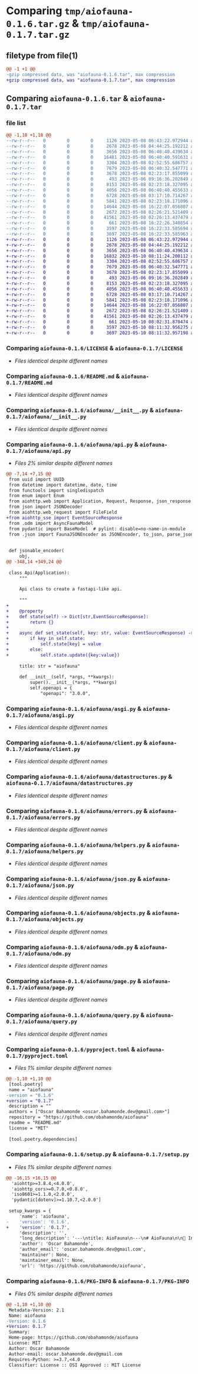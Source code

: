 # Comparing `tmp/aiofauna-0.1.6.tar.gz` & `tmp/aiofauna-0.1.7.tar.gz`

## filetype from file(1)

```diff
@@ -1 +1 @@
-gzip compressed data, was "aiofauna-0.1.6.tar", max compression
+gzip compressed data, was "aiofauna-0.1.7.tar", max compression
```

## Comparing `aiofauna-0.1.6.tar` & `aiofauna-0.1.7.tar`

### file list

```diff
@@ -1,18 +1,18 @@
--rw-r--r--   0        0        0     1126 2023-05-08 06:43:22.972944 aiofauna-0.1.6/LICENSE
--rw-r--r--   0        0        0     2678 2023-05-08 04:44:25.192212 aiofauna-0.1.6/README.md
--rw-r--r--   0        0        0     3656 2023-05-08 06:40:40.439634 aiofauna-0.1.6/aiofauna/__init__.py
--rw-r--r--   0        0        0    16481 2023-05-08 06:40:40.591631 aiofauna-0.1.6/aiofauna/api.py
--rw-r--r--   0        0        0     3304 2023-05-08 02:52:55.686757 aiofauna-0.1.6/aiofauna/asgi.py
--rw-r--r--   0        0        0     7679 2023-05-08 06:40:32.547771 aiofauna-0.1.6/aiofauna/client.py
--rw-r--r--   0        0        0     3678 2023-05-08 02:23:17.855099 aiofauna-0.1.6/aiofauna/datastructures.py
--rw-r--r--   0        0        0      493 2023-05-06 09:16:36.202849 aiofauna-0.1.6/aiofauna/deprecated.py
--rw-r--r--   0        0        0     8153 2023-05-08 02:23:18.327095 aiofauna-0.1.6/aiofauna/errors.py
--rw-r--r--   0        0        0     4056 2023-05-08 06:40:40.455633 aiofauna-0.1.6/aiofauna/helpers.py
--rw-r--r--   0        0        0     6728 2023-05-08 03:17:10.714267 aiofauna-0.1.6/aiofauna/json.py
--rw-r--r--   0        0        0     5841 2023-05-08 02:23:18.171096 aiofauna-0.1.6/aiofauna/objects.py
--rw-r--r--   0        0        0    14644 2023-05-08 16:22:07.056807 aiofauna-0.1.6/aiofauna/odm.py
--rw-r--r--   0        0        0     2672 2023-05-08 02:26:21.521409 aiofauna-0.1.6/aiofauna/page.py
--rw-r--r--   0        0        0    41561 2023-05-08 02:26:13.437479 aiofauna-0.1.6/aiofauna/query.py
--rw-r--r--   0        0        0      661 2023-05-08 16:22:26.340854 aiofauna-0.1.6/pyproject.toml
--rw-r--r--   0        0        0     3597 2023-05-08 16:22:33.585694 aiofauna-0.1.6/setup.py
--rw-r--r--   0        0        0     3697 2023-05-08 16:22:33.585963 aiofauna-0.1.6/PKG-INFO
+-rw-r--r--   0        0        0     1126 2023-05-08 06:43:22.972944 aiofauna-0.1.7/LICENSE
+-rw-r--r--   0        0        0     2678 2023-05-08 04:44:25.192212 aiofauna-0.1.7/README.md
+-rw-r--r--   0        0        0     3656 2023-05-08 06:40:40.439634 aiofauna-0.1.7/aiofauna/__init__.py
+-rw-r--r--   0        0        0    16832 2023-05-10 08:11:24.200112 aiofauna-0.1.7/aiofauna/api.py
+-rw-r--r--   0        0        0     3304 2023-05-08 02:52:55.686757 aiofauna-0.1.7/aiofauna/asgi.py
+-rw-r--r--   0        0        0     7679 2023-05-08 06:40:32.547771 aiofauna-0.1.7/aiofauna/client.py
+-rw-r--r--   0        0        0     3678 2023-05-08 02:23:17.855099 aiofauna-0.1.7/aiofauna/datastructures.py
+-rw-r--r--   0        0        0      493 2023-05-06 09:16:36.202849 aiofauna-0.1.7/aiofauna/deprecated.py
+-rw-r--r--   0        0        0     8153 2023-05-08 02:23:18.327095 aiofauna-0.1.7/aiofauna/errors.py
+-rw-r--r--   0        0        0     4056 2023-05-08 06:40:40.455633 aiofauna-0.1.7/aiofauna/helpers.py
+-rw-r--r--   0        0        0     6728 2023-05-08 03:17:10.714267 aiofauna-0.1.7/aiofauna/json.py
+-rw-r--r--   0        0        0     5841 2023-05-08 02:23:18.171096 aiofauna-0.1.7/aiofauna/objects.py
+-rw-r--r--   0        0        0    14644 2023-05-08 16:22:07.056807 aiofauna-0.1.7/aiofauna/odm.py
+-rw-r--r--   0        0        0     2672 2023-05-08 02:26:21.521409 aiofauna-0.1.7/aiofauna/page.py
+-rw-r--r--   0        0        0    41561 2023-05-08 02:26:13.437479 aiofauna-0.1.7/aiofauna/query.py
+-rw-r--r--   0        0        0      661 2023-05-10 08:02:31.870474 aiofauna-0.1.7/pyproject.toml
+-rw-r--r--   0        0        0     3597 2023-05-10 08:11:32.956275 aiofauna-0.1.7/setup.py
+-rw-r--r--   0        0        0     3697 2023-05-10 08:11:32.957198 aiofauna-0.1.7/PKG-INFO
```

### Comparing `aiofauna-0.1.6/LICENSE` & `aiofauna-0.1.7/LICENSE`

 * *Files identical despite different names*

### Comparing `aiofauna-0.1.6/README.md` & `aiofauna-0.1.7/README.md`

 * *Files identical despite different names*

### Comparing `aiofauna-0.1.6/aiofauna/__init__.py` & `aiofauna-0.1.7/aiofauna/__init__.py`

 * *Files identical despite different names*

### Comparing `aiofauna-0.1.6/aiofauna/api.py` & `aiofauna-0.1.7/aiofauna/api.py`

 * *Files 2% similar despite different names*

```diff
@@ -7,14 +7,15 @@
 from uuid import UUID
 from datetime import datetime, date, time
 from functools import singledispatch
 from enum import Enum
 from aiohttp.web import Application, Request, Response, json_response
 from json import JSONDecoder
 from aiohttp.web_request import FileField
+from aiohttp_sse import EventSourceResponse
 from .odm import AsyncFaunaModel
 from pydantic import BaseModel  # pylint: disable=no-name-in-module
 from .json import FaunaJSONEncoder as JSONEncoder, to_json, parse_json_or_none
 
 
 def jsonable_encoder(
     obj,
@@ -348,14 +349,24 @@
 
 class Api(Application):
     """
 
     Api class to create a fastapi-like api.
 
     """
+    
+    @property
+    def state(self) -> Dict[str,EventSourceResponse]:
+        return {}
+    
+    async def set_state(self, key: str, value: EventSourceResponse) -> None:
+        if key in self.state:
+            self.state[key] = value
+        else:
+            self.state.update({key:value})
 
     title: str = "aiofauna"
 
     def __init__(self, *args, **kwargs):
         super().__init__(*args, **kwargs)
         self.openapi = {
             "openapi": "3.0.0",
```

### Comparing `aiofauna-0.1.6/aiofauna/asgi.py` & `aiofauna-0.1.7/aiofauna/asgi.py`

 * *Files identical despite different names*

### Comparing `aiofauna-0.1.6/aiofauna/client.py` & `aiofauna-0.1.7/aiofauna/client.py`

 * *Files identical despite different names*

### Comparing `aiofauna-0.1.6/aiofauna/datastructures.py` & `aiofauna-0.1.7/aiofauna/datastructures.py`

 * *Files identical despite different names*

### Comparing `aiofauna-0.1.6/aiofauna/errors.py` & `aiofauna-0.1.7/aiofauna/errors.py`

 * *Files identical despite different names*

### Comparing `aiofauna-0.1.6/aiofauna/helpers.py` & `aiofauna-0.1.7/aiofauna/helpers.py`

 * *Files identical despite different names*

### Comparing `aiofauna-0.1.6/aiofauna/json.py` & `aiofauna-0.1.7/aiofauna/json.py`

 * *Files identical despite different names*

### Comparing `aiofauna-0.1.6/aiofauna/objects.py` & `aiofauna-0.1.7/aiofauna/objects.py`

 * *Files identical despite different names*

### Comparing `aiofauna-0.1.6/aiofauna/odm.py` & `aiofauna-0.1.7/aiofauna/odm.py`

 * *Files identical despite different names*

### Comparing `aiofauna-0.1.6/aiofauna/page.py` & `aiofauna-0.1.7/aiofauna/page.py`

 * *Files identical despite different names*

### Comparing `aiofauna-0.1.6/aiofauna/query.py` & `aiofauna-0.1.7/aiofauna/query.py`

 * *Files identical despite different names*

### Comparing `aiofauna-0.1.6/pyproject.toml` & `aiofauna-0.1.7/pyproject.toml`

 * *Files 1% similar despite different names*

```diff
@@ -1,10 +1,10 @@
 [tool.poetry]
 name = "aiofauna"
-version = "0.1.6"
+version = "0.1.7"
 description = ""
 authors = ["Oscar Bahamonde <oscar.bahamonde.dev@gmail.com>"]
 repository = "https://github.com/obahamonde/aiofauna"
 readme = "README.md"
 license = "MIT"
 
 [tool.poetry.dependencies]
```

### Comparing `aiofauna-0.1.6/setup.py` & `aiofauna-0.1.7/setup.py`

 * *Files 1% similar despite different names*

```diff
@@ -16,15 +16,15 @@
  'aiohttp>=3.8.4,<4.0.0',
  'aiohttp_cors>=0.7.0,<0.8.0',
  'iso8601>=1.1.0,<2.0.0',
  'pydantic[dotenv]>=1.10.7,<2.0.0']
 
 setup_kwargs = {
     'name': 'aiofauna',
-    'version': '0.1.6',
+    'version': '0.1.7',
     'description': '',
     'long_description': '---\ntitle: AioFauna\n---\n# AioFauna\n\n🚀 Introducing aiofauna: A full-stack framework built on top of Aiohttp, Pydantic and FaunaDB.\n\n🔥 Inspired by FastAPI focuses on Developer Experience, Productivity and Versatility.\n\n🌟 Features:\n\n✅ Supports Python 3.7+, comes with an opinionated ODM (Object Document Mapper) out of the box for FaunaDB that abstracts out complex FQL expressions into pythonic, fully typed asynchronous methods for all CRUD operations.\n\n✅ Performant and scalable: Built on top of Aiohttp a powerful http server and client and FaunaDB an scalable serverless database for modern applications.\n\n✅ Async/await coroutines: Leverage the power of async programming for enhanced performance and responsiveness, being ASGI compliant is compatible with most async python frameworks.\n\n✅ Automatic Swagger UI generation: Automatic generation of interactive Swagger UI documentation for instant testing of your API.\n\n✅ SSE (Server Sent Events): Built-in support for SSE (Server Sent Events) for real-time streaming of data from FaunaDB to your application.\n\n✅ Robust data validation: Built-in support for Pydantic models for robust data validation and serialization.\n\n✅ Auto-provisioning: Automatic management of indexes, unique indexes, and collections with FaunaModel ODM.\n\n✅ Full JSON communication: Custom encoder to ensure seamless data exchange between your application and FaunaDB backend.\n\n✅ Markdown and Jinja support with live reload: experiment an smooth frontend devserver experience without leaving your backend code.\n\n✅ Inspired by fastapi, you will work with almost the same syntax and features like path operations, path parameters, query parameters, request body, status codes and more.\n\n💡 With aiofauna, you can build fast, scalable, and reliable modern applications, while building seamless integrations thanks to the fastest http client aiohttp and the most versatile database FaunaDB, you will enjoy integrating with third party services such as APIs, Data Sources and Cloud Services.\n\n📚 Check out the aiofauna library, and start building your next-gen applications today! 🚀\n\n#Python #FaunaDB #Async #Pydantic #aiofauna\n\n⚙️ If you are using a synchronous framework check out [Faudantic](https://github.com/obahamonde/faudantic) for a similar experience with FaunaDB and Pydantic.\n\n📚 [Documentation](https://obahamonde-aiofauna-docs.smartpro.solutions) (Built with aiofauna)\n\n📦 [PyPi](https://pypi.org/project/aiofauna/)\n\n📦 [GitHub](https://github.com/obahamonde/aiofauna)\n\n📦 [Demo](https://aiofaunastreams-fwuw7gz7oq-uc.a.run.app/) (Real time Latency Monitoring between FaunaDB and Google Cloud Run)\n',
     'author': 'Oscar Bahamonde',
     'author_email': 'oscar.bahamonde.dev@gmail.com',
     'maintainer': None,
     'maintainer_email': None,
     'url': 'https://github.com/obahamonde/aiofauna',
```

### Comparing `aiofauna-0.1.6/PKG-INFO` & `aiofauna-0.1.7/PKG-INFO`

 * *Files 0% similar despite different names*

```diff
@@ -1,10 +1,10 @@
 Metadata-Version: 2.1
 Name: aiofauna
-Version: 0.1.6
+Version: 0.1.7
 Summary: 
 Home-page: https://github.com/obahamonde/aiofauna
 License: MIT
 Author: Oscar Bahamonde
 Author-email: oscar.bahamonde.dev@gmail.com
 Requires-Python: >=3.7,<4.0
 Classifier: License :: OSI Approved :: MIT License
```

